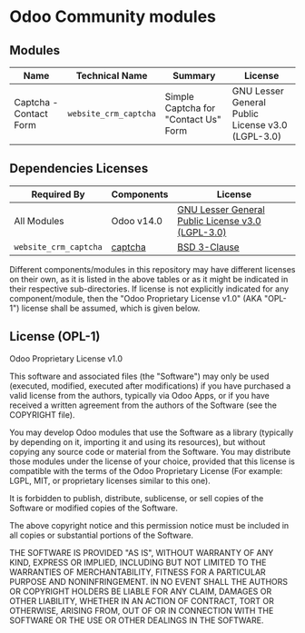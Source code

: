# Odoo Community modules


## Modules
|Name|Technical Name|Summary|License |
| ----- | ----- | ----- | ----- |
|Captcha - Contact Form|`website_crm_captcha`|Simple Captcha for "Contact Us" Form|GNU Lesser General Public License v3.0 (LGPL-3.0)|



## Dependencies Licenses
|Required By| Components | License |
| ----- | ----- | ----- |
|All Modules|Odoo v14.0|[GNU Lesser General Public License v3.0 (LGPL-3.0)](https://raw.githubusercontent.com/odoo/odoo/14.0/LICENSE)|
|`website_crm_captcha`|[captcha](https://github.com/lepture/captcha)|[BSD 3-Clause](https://raw.githubusercontent.com/lepture/captcha/master/LICENSE)|



Different components/modules in this repository may have different licenses on their own,
as it is listed in the above tables or as it might be indicated in their respective sub-directories.
If license is not explicitly indicated for any component/module, then the
"Odoo Proprietary License v1.0" (AKA "OPL-1") license shall be assumed, which is given below.


## License (OPL-1)

Odoo Proprietary License v1.0

This software and associated files (the "Software") may only be used (executed,
modified, executed after modifications) if you have purchased a valid license
from the authors, typically via Odoo Apps, or if you have received a written
agreement from the authors of the Software (see the COPYRIGHT file).

You may develop Odoo modules that use the Software as a library (typically
by depending on it, importing it and using its resources), but without copying
any source code or material from the Software. You may distribute those
modules under the license of your choice, provided that this license is
compatible with the terms of the Odoo Proprietary License (For example:
LGPL, MIT, or proprietary licenses similar to this one).

It is forbidden to publish, distribute, sublicense, or sell copies of the Software
or modified copies of the Software.

The above copyright notice and this permission notice must be included in all
copies or substantial portions of the Software.

THE SOFTWARE IS PROVIDED "AS IS", WITHOUT WARRANTY OF ANY KIND, EXPRESS OR
IMPLIED, INCLUDING BUT NOT LIMITED TO THE WARRANTIES OF MERCHANTABILITY,
FITNESS FOR A PARTICULAR PURPOSE AND NONINFRINGEMENT.
IN NO EVENT SHALL THE AUTHORS OR COPYRIGHT HOLDERS BE LIABLE FOR ANY CLAIM,
DAMAGES OR OTHER LIABILITY, WHETHER IN AN ACTION OF CONTRACT, TORT OR OTHERWISE,
ARISING FROM, OUT OF OR IN CONNECTION WITH THE SOFTWARE OR THE USE OR OTHER
DEALINGS IN THE SOFTWARE.
